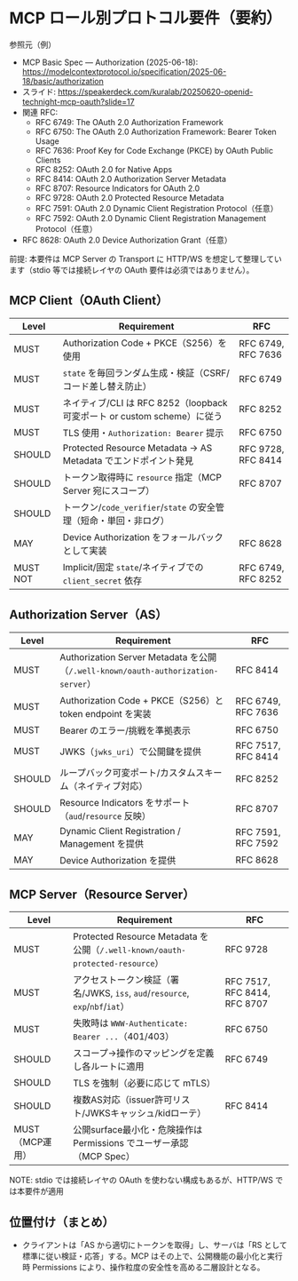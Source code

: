 # MCP ロール別プロトコル要件（要約）

参照元（例）
- MCP Basic Spec — Authorization (2025-06-18): https://modelcontextprotocol.io/specification/2025-06-18/basic/authorization
- スライド: https://speakerdeck.com/kuralab/20250620-openid-technight-mcp-oauth?slide=17
- 関連 RFC:
    - RFC 6749: The OAuth 2.0 Authorization Framework
    - RFC 6750: The OAuth 2.0 Authorization Framework: Bearer Token Usage
    - RFC 7636: Proof Key for Code Exchange (PKCE) by OAuth Public Clients
    - RFC 8252: OAuth 2.0 for Native Apps
    - RFC 8414: OAuth 2.0 Authorization Server Metadata
    - RFC 8707: Resource Indicators for OAuth 2.0
    - RFC 9728: OAuth 2.0 Protected Resource Metadata
    - RFC 7591: OAuth 2.0 Dynamic Client Registration Protocol（任意）
    - RFC 7592: OAuth 2.0 Dynamic Client Registration Management Protocol（任意）
- RFC 8628: OAuth 2.0 Device Authorization Grant（任意）

前提: 本要件は MCP Server の Transport に HTTP/WS を想定して整理しています（stdio 等では接続レイヤの OAuth 要件は必須ではありません）。

## MCP Client（OAuth Client）

| Level | Requirement | RFC |
| - | - | - |
| MUST | Authorization Code + PKCE（S256）を使用 | RFC 6749, RFC 7636 |
| MUST | `state` を毎回ランダム生成・検証（CSRF/コード差し替え防止） | RFC 6749 |
| MUST | ネイティブ/CLI は RFC 8252（loopback 可変ポート or custom scheme）に従う | RFC 8252 |
| MUST | TLS 使用・`Authorization: Bearer` 提示 | RFC 6750 |
| SHOULD | Protected Resource Metadata → AS Metadata でエンドポイント発見 | RFC 9728, RFC 8414 |
| SHOULD | トークン取得時に `resource` 指定（MCP Server 宛にスコープ） | RFC 8707 |
| SHOULD | トークン/`code_verifier`/`state` の安全管理（短命・単回・非ログ） |  |
| MAY | Device Authorization をフォールバックとして実装 | RFC 8628 |
| MUST NOT | Implicit/固定 `state`/ネイティブでの `client_secret` 依存 | RFC 6749, RFC 8252 |

## Authorization Server（AS）

| Level | Requirement | RFC |
| - | - | - |
| MUST | Authorization Server Metadata を公開（`/.well-known/oauth-authorization-server`） | RFC 8414 |
| MUST | Authorization Code + PKCE（S256）と token endpoint を実装 | RFC 6749, RFC 7636 |
| MUST | Bearer のエラー/挑戦を準拠表示 | RFC 6750 |
| MUST | JWKS（`jwks_uri`）で公開鍵を提供 | RFC 7517, RFC 8414 |
| SHOULD | ループバック可変ポート/カスタムスキーム（ネイティブ対応） | RFC 8252 |
| SHOULD | Resource Indicators をサポート（`aud`/`resource` 反映） | RFC 8707 |
| MAY | Dynamic Client Registration / Management を提供 | RFC 7591, RFC 7592 |
| MAY | Device Authorization を提供 | RFC 8628 |

## MCP Server（Resource Server）

| Level | Requirement | RFC |
| - | - | - |
| MUST | Protected Resource Metadata を公開（`/.well-known/oauth-protected-resource`） | RFC 9728 |
| MUST | アクセストークン検証（署名/JWKS, `iss`, `aud`/`resource`, `exp`/`nbf`/`iat`） | RFC 7517, RFC 8414, RFC 8707 |
| MUST | 失敗時は `WWW-Authenticate: Bearer ...`（401/403） | RFC 6750 |
| SHOULD | スコープ→操作のマッピングを定義し各ルートに適用 | RFC 6749 |
| SHOULD | TLS を強制（必要に応じて mTLS） |  |
| SHOULD | 複数AS対応（issuer許可リスト/JWKSキャッシュ/kidローテ） | RFC 8414 |
| MUST（MCP運用） | 公開surface最小化・危険操作は Permissions でユーザー承認（MCP Spec） |  |

NOTE: stdio では接続レイヤの OAuth を使わない構成もあるが、HTTP/WS では本要件が適用

## 位置付け（まとめ）
- クライアントは「AS から適切にトークンを取得」し、サーバは「RS として標準に従い検証・応答」する。MCP はその上で、公開機能の最小化と実行時 Permissions により、操作粒度の安全性を高める二層設計となる。
